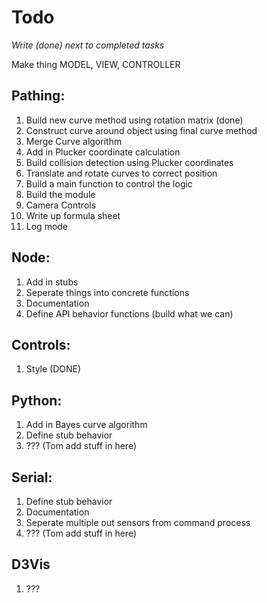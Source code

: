 # Todo

_Write (done) next to completed tasks_


Make thing MODEL, VIEW, CONTROLLER

## Pathing: 
1. Build new curve method using rotation matrix (done)
2. Construct curve around object using final curve method
3. Merge Curve algorithm
4. Add in Plucker coordinate calculation
5. Build collision detection using Plucker coordinates
6. Translate and rotate curves to correct position
7. Build a main function to control the logic
8. Build the module
9. Camera Controls
10. Write up formula sheet
11. Log mode

## Node: 
1. Add in stubs 
2. Seperate things into concrete functions
3. Documentation
4. Define API behavior functions (build what we can)

## Controls:
1. Style (DONE)

## Python: 
1. Add in Bayes curve algorithm
2. Define stub behavior
3. ??? (Tom add stuff in here)

## Serial: 
1. Define stub behavior
2. Documentation
3. Seperate multiple out sensors from command process
4. ??? (Tom add stuff in here)

## D3Vis
1. ???
